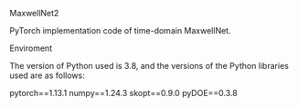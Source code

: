MaxwellNet2

PyTorch implementation code of time-domain MaxwellNet.

Enviroment

The version of Python used is 3.8, and the versions of the Python libraries used are as follows:

pytorch==1.13.1
numpy==1.24.3
skopt==0.9.0
pyDOE==0.3.8
